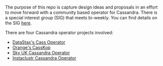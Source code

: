 The purpose of this repo is capture design ideas and proposals in an effort to move forward with a community based operator for Cassandra. There is a special interest group (SIG) that meets bi-weekly. You can find details on the SIG [here](https://cwiki.apache.org/confluence/display/CASSANDRA/Cassandra+Kubernetes+Operator+SIG).

There are four Cassandra operator projects involved:

* [DataStax's Cass Operator](https://github.com/datastax/cass-operator)
* [Orange's CassKop](https://github.com/Orange-OpenSource/casskop)
* [Sky UK Cassandra Operator](https://github.com/sky-uk/cassandra-operator)
* [Instaclustr Cassandra Operator](https://github.com/instaclustr/cassandra-operator)
